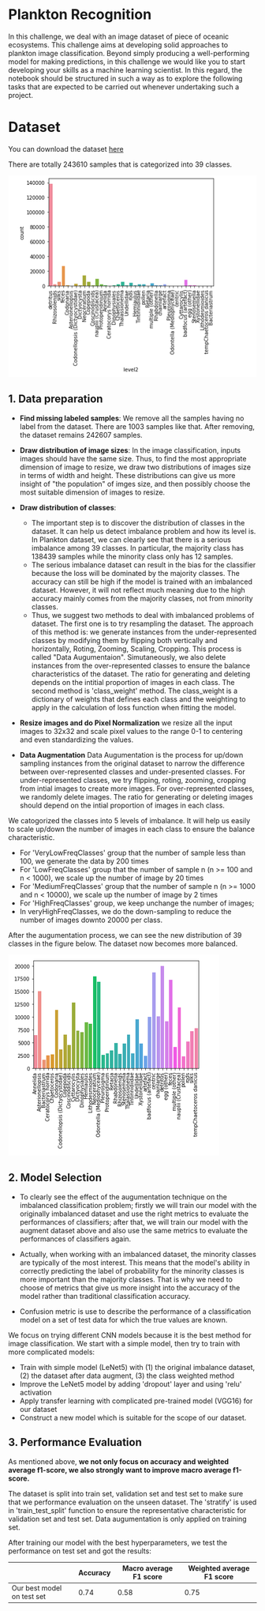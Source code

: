 # Plankton Recognition
In this challenge, we deal with an image dataset of piece of oceanic ecosystems. This challenge aims at developing solid approaches to plankton image classification. Beyond simply producing a well-performing model for making predictions, in this challenge we would like you to start developing your skills as a machine learning scientist. In this regard, the notebook should be structured in such a way as to explore the following tasks that are expected to be carried out whenever undertaking such a project. 

# Dataset
You can download the dataset [here](https://drive.google.com/file/d/1kkv9wH0IuPbODt0gdEx_a1aXSnQ6ZNc5/view?usp=sharing)

There are totally 243610 samples that is categorized into 39 classes.

![](https://github.com/tuananh0305/Plankton_Recognition_Challenge/blob/master/images/classes_distribution.png)

## 1. Data preparation
* **Find missing labeled samples**: 
We remove all the samples having no label from the dataset. There are 1003 samples like that. After removing, the dataset remains 242607 samples.

* **Draw distribution of image sizes**:
In the image classification, inputs images should have the same size. Thus, to find the most appropriate dimension of image to resize, we draw two distributions of images size in terms of width and height. These distributions can give us more insight of "the population" of imges size, and then possibly choose the most suitable dimension of images to resize.

* **Draw distribution of classes**: 
  * The important step is to discover the distribution of classes in the dataset. It can help us detect imbalance problem and how its level is. In Plankton dataset, we can clearly see that there is a serious imbalance among 39 classes. In particular, the majority class has 138439 samples while the minority class only has 12 samples.
  * The serious imbalance dataset can result in the bias for the classifier because the loss will be dominated by the majority classes. The accuracy can still be high if the model is trained with an imbalanced dataset. However, it will not reflect much meaning due to the high accuracy mainly comes from the majority classes, not from minority classes.
  * Thus, we suggest two methods to deal with imbalanced problems of dataset. The first one is to try resampling the dataset. The approach of this method is: we generate instances from the under-represented classes by modifying them by flipping both vertically and horizontally, Roting, Zooming, Scaling, Cropping. This process is called "Data Augumentaion". Simutaneously, we also delete instances from the over-represented classes to ensure the balance characteristics of the dataset. The ratio for generating and deleting depends on the intitial proportion of images in each class. The second method is 'class_weight' method. The class_weight is a dictionary of weights that defines each class and the weighting to apply in the calculation of loss function when fitting the model.

* **Resize images and do Pixel Normalization**
we resize all the input images to 32x32 and scale pixel values to the range 0-1 to centering and even standardizing the values.

* **Data Augmentation**
Data Augumentation is the process for up/down sampling instances from the original dataset to narrow the difference between over-represented classes and under-presented classes. For under-represented classes, we try flipping, roting, zooming, cropping from intial images to create more images. For over-represented classes, we randomly delete images. The ratio for generating or deleting images should depend on the intial proportion of images in each class.

We catogorized the classes into 5 levels of imbalance. It will help us easily to scale up/down the number of images in each class to ensure the balance characteristic.

  * For 'VeryLowFreqClasses' group that the number of sample less than 100, we generate the data by 200 times
  * For 'LowFreqClasses' group that the number of sample n (n >= 100 and n < 1000), we scale up the number of image by 20 times
  * For 'MediumFreqClasses' group that the number of sample n (n >= 1000 and n < 10000), we scale up the number of image by 2 times
  * For 'HighFreqClasses' group, we keep unchange the number of images;
  * In veryHighFreqClasses, we do the down-sampling to reduce the number of images downto 20000 per class.

After the augumentation process, we can see the new distribution of 39 classes in the figure below. The dataset now becomes more balanced.

![](https://github.com/tuananh0305/Plankton_Recognition_Challenge/blob/master/images/classes_distribution_after_data_augmentation.png)

## 2. Model Selection
* To clearly see the effect of the augumentation technique on the imbalanced classification problem; firstly we will train our model with the originally imbalanced dataset and use the right metrics to evaluate the performances of classifiers; after that, we will train our model with the augment dataset above and also use the same metrics to evaluate the performances of classifiers again.

* Actually, when working with an imbalanced dataset, the minority classes are typically of the most interest. This means that the model's ability in correctly predicting the label of probability for the minority classes is more important than the majority classes. That is why we need to choose of metrics that give us more insight into the accuracy of the model rather than traditional classification accuracy.

* Confusion metric is use to describe the performance of a classification model on a set of test data for which the true values are known.

We focus on trying different CNN models because it is the best method for image classification. We start with a simple model, then try to train with more complicated models:

* Train with simple model (LeNet5) with (1) the original imbalance dataset, (2) the dataset after data augment, (3) the class weighted method
* Improve the LeNet5 model by adding 'dropout' layer and using 'relu' activation
* Apply transfer learning with complicated pre-trained model (VGG16) for our dataset
* Construct a new model which is suitable for the scope of our dataset.

## 3. Performance Evaluation
As mentioned above, **we not only focus on accuracy and weighted average f1-score, we also strongly want to improve macro average f1-score.**

The dataset is split into train set, validation set and test set to make sure that we performance evaluation on the unseen dataset. The 'stratify' is used in 'train_test_split' function to ensure the representative characteristic for validation set and test set. Data augumentation is only applied on training set.

After training our model with the best hyperparameters, we test the performance on test set and got the results:

|      |Accuracy | Macro average F1 score | Weighted average F1 score |
|------|------|------|------|
| Our best model on test set |0.74|0.58|0.75|


